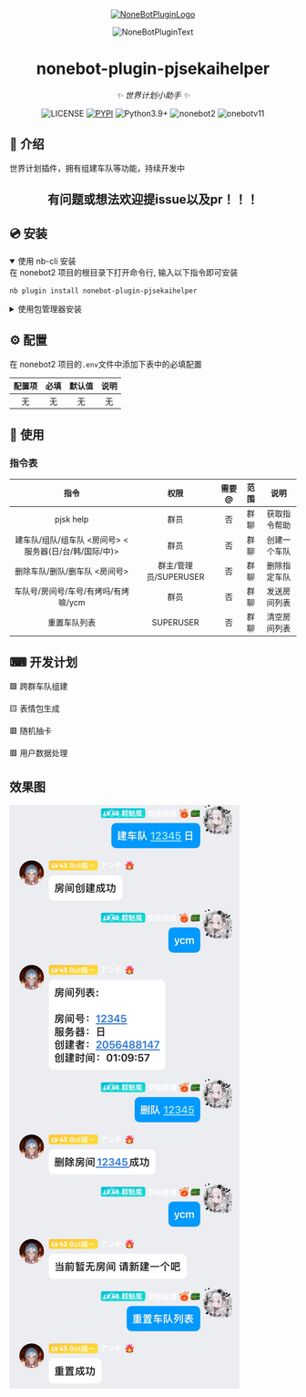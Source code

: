<div align="center">
  <a href="https://v2.nonebot.dev/store"><img src="https://github.com/A-kirami/nonebot-plugin-template/blob/resources/nbp_logo.png" width="180" height="180" alt="NoneBotPluginLogo"></a>
  <br>
  <p><img src="https://github.com/A-kirami/nonebot-plugin-template/blob/resources/NoneBotPlugin.svg" width="240" alt="NoneBotPluginText"></p>
</div>

<div align="center">

# nonebot-plugin-pjsekaihelper

_✨ 世界计划小助手 ✨_

![LICENSE](https://img.shields.io/github/license/Ant1816/nonebot-plugin-pjsekaihelper.svg)
[![PYPI](https://img.shields.io/pypi/v/nonebot-plugin-pjsekaihelper.svg)](https://pypi.python.org/pypi/nonebot-plugin-pjsekaihelper)
![Python3.9+](https://img.shields.io/badge/Python-3.9+-blue)
![nonebot2](https://img.shields.io/badge/NoneBot2-2.3.1+-red)
![onebotv11](https://img.shields.io/badge/OneBot-v11-yellow)

</div>

## 📖 介绍

世界计划插件，拥有组建车队等功能，持续开发中

<div align="center">

## 有问题或想法欢迎提issue以及pr！！！

</div>

## 💿 安装

<details open>
<summary>使用 nb-cli 安装</summary>
在 nonebot2 项目的根目录下打开命令行, 输入以下指令即可安装

    nb plugin install nonebot-plugin-pjsekaihelper

</details>

<details>
<summary>使用包管理器安装</summary>
在 nonebot2 项目的插件目录下, 打开命令行, 根据你使用的包管理器, 输入相应的安装命令

<details>
<summary>pip</summary>

    pip install nonebot-plugin-pjsekaihelper
</details>
<details>
<summary>pdm</summary>

    pdm add nonebot-plugin-pjsekaihelper
</details>
<details>
<summary>poetry</summary>

    poetry add nonebot-plugin-pjsekaihelper
</details>
<details>
<summary>conda</summary>

    conda install nonebot-plugin-pjsekaihelper
</details>

打开 nonebot2 项目根目录下的 `pyproject.toml` 文件, 在 `[tool.nonebot]` 部分追加写入

    plugins = ["nonebot_plugin_pjsekaihelper"]

</details>

## ⚙️ 配置

在 nonebot2 项目的`.env`文件中添加下表中的必填配置

| 配置项 | 必填 | 默认值 | 说明 |
|:-----:|:----:|:----:|:----:|
| 无 | 无 | 无 | 无 |

## 🎉 使用
### 指令表
| 指令 | 权限 | 需要@ | 范围 | 说明 |
|:-----:|:----:|:----:|:----:|:----:|
| pjsk help | 群员 | 否 | 群聊 | 获取指令帮助 |
| 建车队/组队/组车队 <房间号> <服务器(日/台/韩/国际/中)> | 群员 | 否 | 群聊 | 创建一个车队 |
| 删除车队/删队/删车队 <房间号> | 群主/管理员/SUPERUSER | 否 | 群聊 | 删除指定车队 |
| 车队号/房间号/车号/有烤吗/有烤嘛/ycm | 群员 | 否 | 群聊 | 发送房间列表 |
| 重置车队列表 | SUPERUSER | 否 | 群聊 | 清空房间列表 |

## ⌨ 开发计划
&#x1F7E9; 跨群车队组建

&#x1F7E8; 表情包生成

&#x1F7E5; 随机抽卡

&#x1F7E5; 用户数据处理
 
## 效果图
![效果图](https://raw.githubusercontent.com/Ant1816/Ant1816/refs/heads/main/pjsekai.png)
